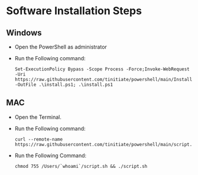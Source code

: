 # Software Installation Steps

## Windows
- Open the PowerShell as administrator 
- Run the Following command:

  ```
  Set-ExecutionPolicy Bypass -Scope Process -Force;Invoke-WebRequest -Uri https://raw.githubusercontent.com/tinitiate/powershell/main/Installs.ps1 -OutFile .\install.ps1; .\install.ps1
  ```


## MAC
- Open the Terminal.
- Run the Following command:

  ```
  curl --remote-name https://raw.githubusercontent.com/tinitiate/powershell/main/script.sh
  ```
- Run the Following Command:

  ```
  chmod 755 /Users/`whoami`/script.sh && ./script.sh
  ```

